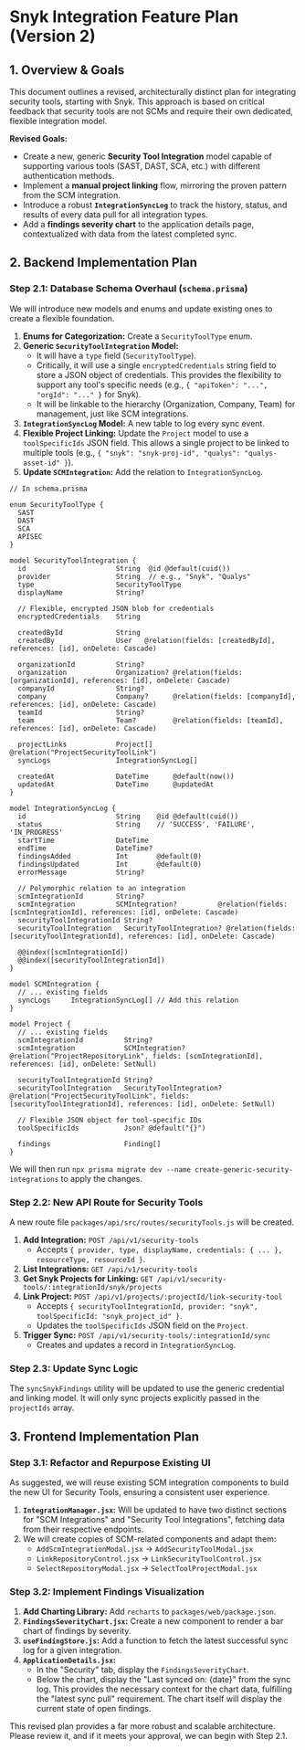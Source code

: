 # Snyk Integration Feature Plan (Version 2)

## 1. Overview & Goals

This document outlines a revised, architecturally distinct plan for integrating security tools, starting with Snyk. This approach is based on critical feedback that security tools are not SCMs and require their own dedicated, flexible integration model.

**Revised Goals:**
-   Create a new, generic **Security Tool Integration** model capable of supporting various tools (SAST, DAST, SCA, etc.) with different authentication methods.
-   Implement a **manual project linking** flow, mirroring the proven pattern from the SCM integration.
-   Introduce a robust **`IntegrationSyncLog`** to track the history, status, and results of every data pull for all integration types.
-   Add a **findings severity chart** to the application details page, contextualized with data from the latest completed sync.

## 2. Backend Implementation Plan

### Step 2.1: Database Schema Overhaul (`schema.prisma`)

We will introduce new models and enums and update existing ones to create a flexible foundation.

1.  **Enums for Categorization:** Create a `SecurityToolType` enum.
2.  **Generic `SecurityToolIntegration` Model:**
    -   It will have a `type` field (`SecurityToolType`).
    -   Critically, it will use a single `encryptedCredentials` string field to store a JSON object of credentials. This provides the flexibility to support any tool's specific needs (e.g., `{ "apiToken": "...", "orgId": "..." }` for Snyk).
    -   It will be linkable to the hierarchy (Organization, Company, Team) for management, just like SCM integrations.
3.  **`IntegrationSyncLog` Model:** A new table to log every sync event.
4.  **Flexible Project Linking:** Update the `Project` model to use a `toolSpecificIds` JSON field. This allows a single project to be linked to multiple tools (e.g., `{ "snyk": "snyk-proj-id", "qualys": "qualys-asset-id" }`).
5.  **Update `SCMIntegration`:** Add the relation to `IntegrationSyncLog`.

```prisma
// In schema.prisma

enum SecurityToolType {
  SAST
  DAST
  SCA
  APISEC
}

model SecurityToolIntegration {
  id                      String  @id @default(cuid())
  provider                String  // e.g., "Snyk", "Qualys"
  type                    SecurityToolType
  displayName             String?

  // Flexible, encrypted JSON blob for credentials
  encryptedCredentials    String

  createdById             String
  createdBy               User   @relation(fields: [createdById], references: [id], onDelete: Cascade)

  organizationId          String?
  organization            Organization? @relation(fields: [organizationId], references: [id], onDelete: Cascade)
  companyId               String?
  company                 Company?      @relation(fields: [companyId], references: [id], onDelete: Cascade)
  teamId                  String?
  team                    Team?         @relation(fields: [teamId], references: [id], onDelete: Cascade)

  projectLinks            Project[]     @relation("ProjectSecurityToolLink")
  syncLogs                IntegrationSyncLog[]

  createdAt               DateTime      @default(now())
  updatedAt               DateTime      @updatedAt
}

model IntegrationSyncLog {
  id                      String    @id @default(cuid())
  status                  String    // 'SUCCESS', 'FAILURE', 'IN_PROGRESS'
  startTime               DateTime
  endTime                 DateTime?
  findingsAdded           Int       @default(0)
  findingsUpdated         Int       @default(0)
  errorMessage            String?

  // Polymorphic relation to an integration
  scmIntegrationId        String?
  scmIntegration          SCMIntegration?          @relation(fields: [scmIntegrationId], references: [id], onDelete: Cascade)
  securityToolIntegrationId String?
  securityToolIntegration   SecurityToolIntegration? @relation(fields: [securityToolIntegrationId], references: [id], onDelete: Cascade)

  @@index([scmIntegrationId])
  @@index([securityToolIntegrationId])
}

model SCMIntegration {
  // ... existing fields
  syncLogs     IntegrationSyncLog[] // Add this relation
}

model Project {
  // ... existing fields
  scmIntegrationId          String?
  scmIntegration            SCMIntegration? @relation("ProjectRepositoryLink", fields: [scmIntegrationId], references: [id], onDelete: SetNull)

  securityToolIntegrationId String?
  securityToolIntegration   SecurityToolIntegration? @relation("ProjectSecurityToolLink", fields: [securityToolIntegrationId], references: [id], onDelete: SetNull)
  
  // Flexible JSON object for tool-specific IDs
  toolSpecificIds           Json? @default("{}")

  findings                  Finding[]
}
```

We will then run `npx prisma migrate dev --name create-generic-security-integrations` to apply the changes.

### Step 2.2: New API Route for Security Tools

A new route file `packages/api/src/routes/securityTools.js` will be created.

1.  **Add Integration:** `POST /api/v1/security-tools`
    -   Accepts `{ provider, type, displayName, credentials: { ... }, resourceType, resourceId }`.
2.  **List Integrations:** `GET /api/v1/security-tools`
3.  **Get Snyk Projects for Linking:** `GET /api/v1/security-tools/:integrationId/snyk/projects`
4.  **Link Project:** `POST /api/v1/projects/:projectId/link-security-tool`
    -   Accepts `{ securityToolIntegrationId, provider: "snyk", toolSpecificId: "snyk_project_id" }`.
    -   Updates the `toolSpecificIds` JSON field on the `Project`.
5.  **Trigger Sync:** `POST /api/v1/security-tools/:integrationId/sync`
    -   Creates and updates a record in `IntegrationSyncLog`.

### Step 2.3: Update Sync Logic

The `syncSnykFindings` utility will be updated to use the generic credential and linking model. It will only sync projects explicitly passed in the `projectIds` array.

## 3. Frontend Implementation Plan

### Step 3.1: Refactor and Repurpose Existing UI

As suggested, we will reuse existing SCM integration components to build the new UI for Security Tools, ensuring a consistent user experience.

1.  **`IntegrationManager.jsx`:** Will be updated to have two distinct sections for "SCM Integrations" and "Security Tool Integrations", fetching data from their respective endpoints.
2.  We will create copies of SCM-related components and adapt them:
    -   `AddScmIntegrationModal.jsx` -> `AddSecurityToolModal.jsx`
    -   `LinkRepositoryControl.jsx` -> `LinkSecurityToolControl.jsx`
    -   `SelectRepositoryModal.jsx` -> `SelectToolProjectModal.jsx`

### Step 3.2: Implement Findings Visualization

1.  **Add Charting Library:** Add `recharts` to `packages/web/package.json`.
2.  **`FindingsSeverityChart.jsx`:** Create a new component to render a bar chart of findings by severity.
3.  **`useFindingStore.js`:** Add a function to fetch the latest successful sync log for a given integration.
4.  **`ApplicationDetails.jsx`:**
    -   In the "Security" tab, display the `FindingsSeverityChart`.
    -   Below the chart, display the "Last synced on: {date}" from the sync log. This provides the necessary context for the chart data, fulfilling the "latest sync pull" requirement. The chart itself will display the current state of open findings.

This revised plan provides a far more robust and scalable architecture. Please review it, and if it meets your approval, we can begin with Step 2.1. 